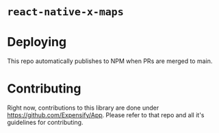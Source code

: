 # `react-native-x-maps`

# Deploying

This repo automatically publishes to NPM when PRs are merged to main.

# Contributing

Right now, contributions to this library are done under https://github.com/Expensify/App. Please refer to that repo and all it's guidelines for contributing.
